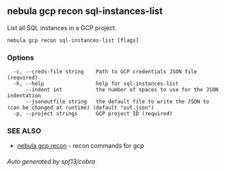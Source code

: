 ## nebula gcp recon sql-instances-list

List all SQL instances in a GCP project.

```
nebula gcp recon sql-instances-list [flags]
```

### Options

```
  -c, --creds-file string    Path to GCP credentials JSON file (required)
  -h, --help                 help for sql-instances-list
      --indent int           the number of spaces to use for the JSON indentation
      --jsonoutfile string   the default file to write the JSON to (can be changed at runtime) (default "out.json")
  -p, --project strings      GCP project ID (required)
```

### SEE ALSO

* [nebula gcp recon](nebula_gcp_recon.md)	 - recon commands for gcp

###### Auto generated by spf13/cobra
